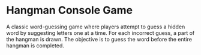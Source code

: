 <h1>Hangman Console Game</h1>

<div>
  A classic word-guessing game where players attempt to guess a hidden 
word by suggesting letters one at a time. For each incorrect guess, a part 
of the hangman is drawn. The objective is to guess the word before the 
entire hangman is completed.
</div>
